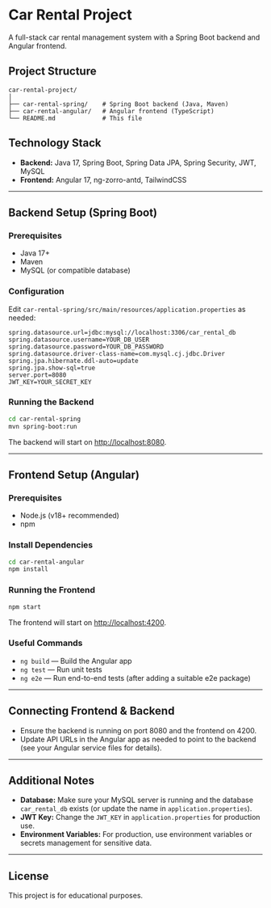 # Car Rental Project

A full-stack car rental management system with a Spring Boot backend and Angular frontend.

## Project Structure

```
car-rental-project/
│
├── car-rental-spring/    # Spring Boot backend (Java, Maven)
├── car-rental-angular/   # Angular frontend (TypeScript)
└── README.md             # This file
```

## Technology Stack

- **Backend:** Java 17, Spring Boot, Spring Data JPA, Spring Security, JWT, MySQL
- **Frontend:** Angular 17, ng-zorro-antd, TailwindCSS

---

## Backend Setup (Spring Boot)

### Prerequisites
- Java 17+
- Maven
- MySQL (or compatible database)

### Configuration
Edit `car-rental-spring/src/main/resources/application.properties` as needed:
```
spring.datasource.url=jdbc:mysql://localhost:3306/car_rental_db
spring.datasource.username=YOUR_DB_USER
spring.datasource.password=YOUR_DB_PASSWORD
spring.datasource.driver-class-name=com.mysql.cj.jdbc.Driver
spring.jpa.hibernate.ddl-auto=update
spring.jpa.show-sql=true
server.port=8080
JWT_KEY=YOUR_SECRET_KEY
```

### Running the Backend
```bash
cd car-rental-spring
mvn spring-boot:run
```
The backend will start on [http://localhost:8080](http://localhost:8080).

---

## Frontend Setup (Angular)

### Prerequisites
- Node.js (v18+ recommended)
- npm

### Install Dependencies
```bash
cd car-rental-angular
npm install
```

### Running the Frontend
```bash
npm start
```
The frontend will start on [http://localhost:4200](http://localhost:4200).

### Useful Commands
- `ng build` — Build the Angular app
- `ng test` — Run unit tests
- `ng e2e` — Run end-to-end tests (after adding a suitable e2e package)

---

## Connecting Frontend & Backend
- Ensure the backend is running on port 8080 and the frontend on 4200.
- Update API URLs in the Angular app as needed to point to the backend (see your Angular service files for details).

---

## Additional Notes
- **Database:** Make sure your MySQL server is running and the database `car_rental_db` exists (or update the name in `application.properties`).
- **JWT Key:** Change the `JWT_KEY` in `application.properties` for production use.
- **Environment Variables:** For production, use environment variables or secrets management for sensitive data.

---

## License
This project is for educational purposes.
